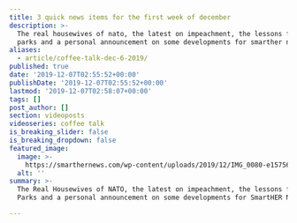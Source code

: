 ```yaml
---
title: 3 quick news items for the first week of december
description: >-
  The real housewives of nato, the latest on impeachment, the lessons from rosa
  parks and a personal announcement on some developments for smarther news.
aliases:
  - article/coffee-talk-dec-6-2019/
published: true
date: '2019-12-07T02:55:52+00:00'
publishDate: '2019-12-07T02:55:52+00:00'
lastmod: '2019-12-07T02:58:07+00:00'
tags: []
post_author: []
section: videoposts
videoseries: coffee talk
is_breaking_slider: false
is_breaking_dropdown: false
featured_image:
  image: >-
    https://smarthernews.com/wp-content/uploads/2019/12/IMG_0080-e1575687203412.jpg
  alt: ''
summary: >-
  The Real Housewives of NATO, the latest on impeachment, the lessons from Rosa
  Parks and a personal announcement on some developments for SmartHER News.

---
```

